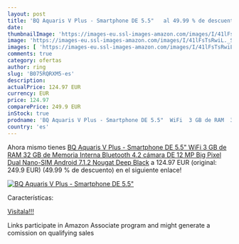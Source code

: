```yaml
---
layout: post
title: 'BQ Aquaris V Plus - Smartphone DE 5.5"   al 49.99 % de descuento'
date: 
thumbnailImage: 'https://images-eu.ssl-images-amazon.com/images/I/41lFsTsRwiL._SL200_.jpg'
image: 'https://images-eu.ssl-images-amazon.com/images/I/41lFsTsRwiL._SL200_.jpg'
images: [ 'https://images-eu.ssl-images-amazon.com/images/I/41lFsTsRwiL._SL200_.jpg' ]
comments: true
category: ofertas
author: ring
slug: 'B075RQRXM5-es'
description:
actualPrice: 124.97 EUR
currency: EUR
price: 124.97
comparePrice: 249.9 EUR
inStock: true
prodname: 'BQ Aquaris V Plus - Smartphone DE 5.5"  WiFi  3 GB de RAM  32 GB de Memoria Interna  Bluetooth 4.2  cámara DE 12 MP Big Pixel  Dual Nano-SIM  Android 7.1.2 Nougat   Deep Black'
country: 'es'
---
```


Ahora mismo tienes [BQ Aquaris V Plus - Smartphone DE 5.5"  WiFi  3 GB de RAM  32 GB de Memoria Interna  Bluetooth 4.2  cámara DE 12 MP Big Pixel  Dual Nano-SIM  Android 7.1.2 Nougat   Deep Black](https://www.amazon.es/dp/B075RQRXM5/?tag=tolees-21) a 124.97 EUR (original: 249.9 EUR) (49.99 %  de descuento) en el siguiente enlace!

[![BQ Aquaris V Plus - Smartphone DE 5.5"  ](https://images-eu.ssl-images-amazon.com/images/I/41lFsTsRwiL._SL200_.jpg)](https://www.amazon.es/dp/B075RQRXM5/?tag=tolees-21)

Características:


[Visítala!!!](https://www.amazon.es/dp/B075RQRXM5/?tag=tolees-21)

Links participate in Amazon Associate program and might generate a comission on qualifying sales
